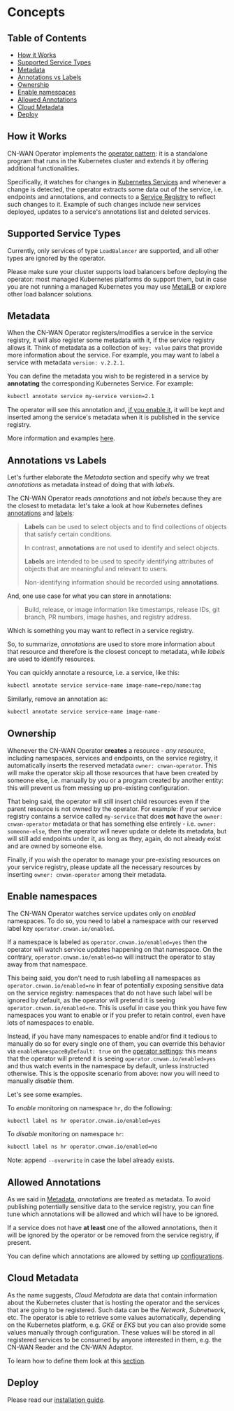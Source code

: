 # Concepts

## Table of Contents

* [How it Works](#how-it-works)
* [Supported Service Types](#supported-service-types)
* [Metadata](#metadata)
* [Annotations vs Labels](#annotations-vs-labels)
* [Ownership](#ownership)
* [Enable namespaces](#enable-namespaces)
* [Allowed Annotations](#allowed-annotations)
* [Cloud Metadata](#cloud-metadata)
* [Deploy](#deploy)

## How it Works

CN-WAN Operator implements the [operator pattern](https://kubernetes.io/docs/concepts/extend-kubernetes/operator/): it is a standalone program that runs in the Kubernetes cluster and extends it by offering additional functionalities.

Specifically, it watches for changes in [Kubernetes Services](https://kubernetes.io/docs/concepts/services-networking/service/) and whenever a change is detected, the operator extracts some data out of the service, i.e. endpoints and annotations, and connects to a [Service Registry](https://auth0.com/blog/an-introduction-to-microservices-part-3-the-service-registry/) to reflect such changes to it. Example of such changes include new services deployed, updates to a service's annotations list and deleted services.

## Supported Service Types

Currently, only services of type `LoadBalancer` are supported, and all other types are ignored by the operator.

Please make sure your cluster supports load balancers before deploying the operator: most managed Kubernetes platforms do support them, but in case you are not running a managed Kubernetes you may use [MetalLB](https://metallb.universe.tf/) or explore other load balancer solutions.

## Metadata

When the CN-WAN Operator registers/modifies a service in the service registry, it will also register some metadata with it, if the service registry allows it. Think of metadata as a collection of `key: value` pairs that provide more information about the service. For example, you may want to label a service with metadata `version: v.2.2.1`.

You can define the metadata you wish to be registered in a service by **annotating** the corresponding Kubernetes Service. For example:

```bash
kubectl annotate service my-service version=2.1
```

The operator will see this annotation and, [if you enable it](#allowed-annotations), it will be kept and inserted among the service's metadata when it is published in the service registry.

More information and examples [here](./service_registry.md).

## Annotations vs Labels

Let's further elaborate the *Metadata* section and specify why we treat *annotations* as metadata instead of doing that with *labels*.

The CN-WAN Operator reads *annotations* and not *labels* because they are the closest to metadata: let's take a look at how Kubernetes defines [annotations](https://kubernetes.io/docs/concepts/overview/working-with-objects/annotations/) and [labels](https://kubernetes.io/docs/concepts/overview/working-with-objects/labels/):

> **Labels** can be used to select objects and to find collections of objects that satisfy certain conditions.
>
> In contrast, **annotations** are not used to identify and select objects.
>
> **Labels** are intended to be used to specify identifying attributes of objects that are meaningful and relevant to users.
>
> Non-identifying information should be recorded using **annotations**.

And, one use case for what you can store in annotations:

> Build, release, or image information like timestamps, release IDs, git branch, PR numbers, image hashes, and registry address.

Which is something you may want to reflect in a service registry.

So, to summarize, *annotations* are used to store more information about that resource and therefore is the closest concept to metadata, while *labels* are used to identify resources.

You can quickly annotate a resource, i.e. a service, like this:

```bash
kubectl annotate service service-name image-name=repo/name:tag
```

Similarly, remove an annotation as:

```bash
kubectl annotate service service-name image-name-
```

## Ownership

Whenever the CN-WAN Operator **creates** a resource - *any resource*, including namespaces, services and endpoints, on the service registry, it automatically inserts the reserved metadata `owner: cnwan-operator`. This will make the operator skip all those resources that have been created by someone else, i.e. manually by you or a program created by another entity: this will prevent us from messing up pre-existing configuration.

That being said, the operator will still insert child resources even if the parent resource is not owned by the operator. For example: if your service registry contains a service called `my-service` that does **not** have the `owner: cnwan-operator` metadata or that has something else entirely - i.e. `owner: someone-else`, then the operator will never update or delete its metadata, but will still add endpoints under it, as long as they, again, do not already exist and are owned by someone else.

Finally, if you wish the operator to manage your pre-existing resources on your service registry, please update all the necessary resources by inserting `owner: cnwan-operator` among their metadata.

## Enable namespaces

The CN-WAN Operator watches service updates only on *enabled* namespaces. To do so, you need to label a namespace with our reserved label key `operator.cnwan.io/enabled`.

If a namespace is labeled as `operator.cnwan.io/enabled=yes` then the operator will watch service updates happening on that namespace. On the contrary, `operator.cnwan.io/enabled=no` will instruct the operator to stay away from that namespace.

This being said, you don't need to rush labelling all namespaces as `operator.cnwan.io/enabled=no` in fear of potentially exposing sensitive data on the service registry: namespaces that do not have such label will be ignored by default, as the operator will pretend it is seeing `operator.cnwan.io/enabled=no`. This is useful in case you think you have few namespaces you want to enable or if you prefer to retain control, even have lots of namespaces to enable.

Instead, if you have many namespaces to enable and/or find it tedious to manually do so for every single one of them, you can override this behavior via `enableNamespaceByDefault: true` on the [operator settings](./configuration.md#enable-namespace-by-default): this means that the operator will pretend it is seeing `operator.cnwan.io/enabled=yes` and thus watch events in the namespace by default, unless instructed otherwise. This is the opposite scenario from above: now you will need to manually *disable* them.

Let's see some examples.

To _enable_ monitoring on namespace `hr`, do the following:

```bash
kubectl label ns hr operator.cnwan.io/enabled=yes
```

To _disable_ monitoring on namespace `hr`:

```bash
kubectl label ns hr operator.cnwan.io/enabled=no
```

Note: append `--overwrite` in case the label already exists.

## Allowed Annotations

As we said in [Metadata](#metadata), *annotations* are treated as metadata. To avoid publishing potentially sensitive data to the service registry, you can fine tune which annotations will be allowed and which will have to be ignored.

If a service does not have **at least** one of the allowed annotations, then it will be ignored by the operator or be removed from the service registry, if present.

You can define which annotations are allowed by setting up [configurations](./configuration.md#allow-annotations).

## Cloud Metadata

As the name suggests, *Cloud Metadata* are data that contain information about the Kubernetes cluster that is hosting the operator and the services that are going to be registered.
Such data can be the *Network*, *Subnetwork*, etc. The operator is able to retrieve some values automatically, depending on the Kubernetes platform, e.g. *GKE* or *EKS* but you can also provide some values manually through configuration.
These values will be stored in all registered services to be consumed by anyone interested in them, e.g. the CN-WAN Reader and the CN-WAN Adaptor.

To learn how to define them look at this [section](./configuration.md#cloud-metadata).

## Deploy

Please read our [installation guide](install.md).
